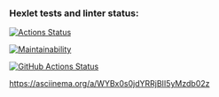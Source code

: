 ### Hexlet tests and linter status:

[![Actions Status](https://github.com/Roisler/frontend-project-lvl1/workflows/hexlet-check/badge.svg)](https://github.com/Roisler/frontend-project-lvl1/actions)

[![Maintainability](https://api.codeclimate.com/v1/badges/a99a88d28ad37a79dbf6/maintainability)](https://codeclimate.com/github/codeclimate/codeclimate/maintainability)

[![GitHub Actions Status](https://github.com/Roisler/frontend-project-lvl1/workflows/github-actions-js/badge.svg)](https://github.com/Roisler/frontend-project-lvl1/actions)

https://asciinema.org/a/WYBx0s0jdYRRjBII5yMzdb02z
